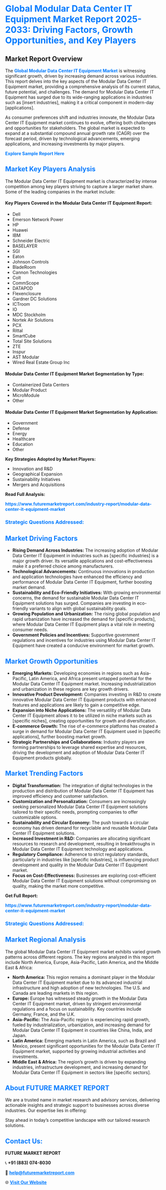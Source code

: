 <h1 style="color: #007BFF;">Global Modular Data Center IT Equipment Market Report 2025-2033: Driving Factors, Growth Opportunities, and Key Players</h1>

<section id="overview">
<h2>Market Report Overview</h2>
<p>The <a href="https://www.futuremarketreport.com/industry-report/modular-data-center-it-equipment-market" style="color: #007BFF; text-decoration: none;"><strong>Global Modular Data Center IT Equipment Market</strong></a> is witnessing significant growth, driven by increasing demand across various industries. This report delves into the key aspects of the Modular Data Center IT Equipment market, providing a comprehensive analysis of its current status, future potential, and challenges. The demand for Modular Data Center IT Equipment has surged due to its wide-ranging applications in industries such as [insert industries], making it a critical component in modern-day [applications].</p>
<p>As consumer preferences shift and industries innovate, the Modular Data Center IT Equipment market continues to evolve, offering both challenges and opportunities for stakeholders. The global market is expected to expand at a substantial compound annual growth rate (CAGR) over the forecast period, driven by technological advancements, emerging applications, and increasing investments by major players.</p>
</section>

<section id="overview">
<p><a href="https://www.futuremarketreport.com/request-sample/reportId=89534" style="color: #007BFF; text-decoration: none;"><strong>Explore Sample Report Here</strong></a></p>
</section>

<section id="key-players">
<h2 style="color: #007BFF;">Market Key Players Analysis</h2>
<p>The Modular Data Center IT Equipment market is characterized by intense competition among key players striving to capture a larger market share. Some of the leading companies in the market include:</p>
<h4>Key Players Covered in the Modular Data Center IT Equipment Report:</h4>
<ul><li>Dell</li><li>Emerson Network Power</li><li>HP</li><li>Huawei</li><li>IBM</li><li>Schneider Electric</li><li>BASELAYER</li><li>SGI</li><li>Eaton</li><li>Johnson Controls</li><li>BladeRoom</li><li>Cannon Technologies</li><li>Colt</li><li>CommScope</li><li>DATAPOD</li><li>Flexenclosure</li><li>Gardner DC Solutions</li><li>ICTroom</li><li>IO</li><li>MDC Stockholm</li><li>Nortek Air Solutions</li><li>PCX</li><li>Rittal</li><li>SmartCube</li><li>Total Site Solutions</li><li>ZTE</li><li>Inspur</li><li>AST Modular</li><li>Wired Real Estate Group Inc</li></ul>
<h4>Modular Data Center IT Equipment Market Segmentation by Type:</h4>
<ul><li>Containerized Data Centers</li><li>Modular Product</li><li>MicroModule</li><li>Other</li></ul>

<h4>Modular Data Center IT Equipment Market Segmentation by Application:</h4>
<ul><li>Government</li><li>Defense</li><li>Energy</li><li>Healthcare</li><li>Education</li><li>Other</li></ul>
<p><strong>Key Strategies Adopted by Market Players:</strong></p>
<ul>
<li>Innovation and R&D</li>
<li>Geographical Expansion</li>
<li>Sustainability Initiatives</li>
<li>Mergers and Acquisitions</li>
</ul>
</section>

<section>
<p><strong>Read Full Analysis: </strong></p><a href="https://www.futuremarketreport.com/industry-report/modular-data-center-it-equipment-market" style="color: #007BFF; text-decoration: none;"><strong>https://www.futuremarketreport.com/industry-report/modular-data-center-it-equipment-market</strong></a>
<h3 style="color: #007BFF;">Strategic Questions Addressed:</h3>
</section>

<section id="driving-factors">
<h2 style="color: #007BFF;">Market Driving Factors</h2>
<ul>
<li><strong>Rising Demand Across Industries:</strong> The increasing adoption of Modular Data Center IT Equipment in industries such as [specific industries] is a major growth driver. Its versatile applications and cost-effectiveness make it a preferred choice among manufacturers.</li>
<li><strong>Technological Advancements:</strong> Continuous innovations in production and application technologies have enhanced the efficiency and performance of Modular Data Center IT Equipment, further boosting market demand.</li>
<li><strong>Sustainability and Eco-Friendly Initiatives:</strong> With growing environmental concerns, the demand for sustainable Modular Data Center IT Equipment solutions has surged. Companies are investing in eco-friendly variants to align with global sustainability goals.</li>
<li><strong>Growing Population and Urbanization:</strong> The rising global population and rapid urbanization have increased the demand for [specific products], where Modular Data Center IT Equipment plays a vital role in meeting consumer needs.</li>
<li><strong>Government Policies and Incentives:</strong> Supportive government regulations and incentives for industries using Modular Data Center IT Equipment have created a conducive environment for market growth.</li>
</ul>
</section>

<section id="growth-opportunities">
<h2 style="color: #007BFF;">Market Growth Opportunities</h2>
<ul>
<li><strong>Emerging Markets:</strong> Developing economies in regions such as Asia-Pacific, Latin America, and Africa present untapped potential for the Modular Data Center IT Equipment market. Increasing industrialization and urbanization in these regions are key growth drivers.</li>
<li><strong>Innovative Product Development:</strong> Companies investing in R&D to create innovative Modular Data Center IT Equipment products with enhanced features and applications are likely to gain a competitive edge.</li>
<li><strong>Expansion into Niche Applications:</strong> The versatility of Modular Data Center IT Equipment allows it to be utilized in niche markets such as [specific niches], creating opportunities for growth and diversification.</li>
<li><strong>E-commerce Growth:</strong> The rise of e-commerce platforms has created a surge in demand for Modular Data Center IT Equipment used in [specific applications], further boosting market growth.</li>
<li><strong>Strategic Partnerships and Collaborations:</strong> Industry players are forming partnerships to leverage shared expertise and resources, driving the development and adoption of Modular Data Center IT Equipment products globally.</li>
</ul>
</section>

<section id="trending-factors">
<h2 style="color: #007BFF;">Market Trending Factors</h2>
<ul>
<li><strong>Digital Transformation:</strong> The integration of digital technologies in the production and distribution of Modular Data Center IT Equipment has improved efficiency and customer satisfaction.</li>
<li><strong>Customization and Personalization:</strong> Consumers are increasingly seeking personalized Modular Data Center IT Equipment solutions tailored to their specific needs, prompting companies to offer customizable options.</li>
<li><strong>Sustainability and Circular Economy:</strong> The push towards a circular economy has driven demand for recyclable and reusable Modular Data Center IT Equipment solutions.</li>
<li><strong>Increased Investment in R&D:</strong> Companies are allocating significant resources to research and development, resulting in breakthroughs in Modular Data Center IT Equipment technology and applications.</li>
<li><strong>Regulatory Compliance:</strong> Adherence to strict regulatory standards, particularly in industries like [specific industries], is influencing product development and quality in the Modular Data Center IT Equipment market.</li>
<li><strong>Focus on Cost-Effectiveness:</strong> Businesses are exploring cost-efficient Modular Data Center IT Equipment solutions without compromising on quality, making the market more competitive.</li>
</ul>
</section>

<section>
<p><strong>Get Full Report: </strong></p><a href="https://www.futuremarketreport.com/industry-report/modular-data-center-it-equipment-market" style="color: #007BFF; text-decoration: none;"><strong>https://www.futuremarketreport.com/industry-report/modular-data-center-it-equipment-market</strong></a>
<h3 style="color: #007BFF;">Strategic Questions Addressed:</h3>
</section>


<section id="regional-analysis">
<h2 style="color: #007BFF;">Market Regional Analysis</h2>
<p>The global Modular Data Center IT Equipment market exhibits varied growth patterns across different regions. The key regions analyzed in this report include North America, Europe, Asia-Pacific, Latin America, and the Middle East & Africa:</p>
<ul>
<li><strong>North America:</strong> This region remains a dominant player in the Modular Data Center IT Equipment market due to its advanced industrial infrastructure and high adoption of new technologies. The U.S. and Canada are leading markets in this region.</li>
<li><strong>Europe:</strong> Europe has witnessed steady growth in the Modular Data Center IT Equipment market, driven by stringent environmental regulations and a focus on sustainability. Key countries include Germany, France, and the U.K.</li>
<li><strong>Asia-Pacific:</strong> The Asia-Pacific region is experiencing rapid growth, fueled by industrialization, urbanization, and increasing demand for Modular Data Center IT Equipment in countries like China, India, and Japan.</li>
<li><strong>Latin America:</strong> Emerging markets in Latin America, such as Brazil and Mexico, present significant opportunities for the Modular Data Center IT Equipment market, supported by growing industrial activities and investments.</li>
<li><strong>Middle East & Africa:</strong> The region’s growth is driven by expanding industries, infrastructure development, and increasing demand for Modular Data Center IT Equipment in sectors like [specific sectors].</li>
</ul>
</section>

<footer>
<h2 style="color: #007BFF;">About FUTURE MARKET REPORT</h2>
<p>We are a trusted name in market research and advisory services, delivering actionable insights and strategic support to businesses across diverse industries. Our expertise lies in offering:</p>

<p>Stay ahead in today’s competitive landscape with our tailored research solutions.</p>

<h2 style="color: #007BFF;">Contact Us:</h2>
<p><strong>FUTURE MARKET REPORT</strong></p>
<p>📞 <strong>+91 (883) 074-8030</strong></p>
<p>📧 <strong><a href="mailto:help@futuremarketreport.com" style="color: #007BFF;">help@futuremarketreport.com</a></strong></p>
<p>🌐 <strong><a href="https://www.futuremarketreport.com/" style="color: #007BFF;">Visit Our Website</a></strong></p>
</footer>